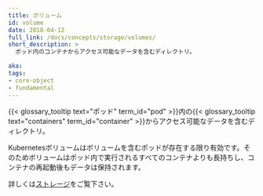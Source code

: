 ```yaml
---
title: ボリューム
id: volume
date: 2018-04-12
full_link: /docs/concepts/storage/volumes/
short_description: >
  ポッド内のコンテナからアクセス可能なデータを含むディレクトリ。

aka: 
tags:
- core-object
- fundamental
---
```

 {{< glossary_tooltip text="ポッド" term_id="pod" >}}内の{{< glossary_tooltip text="containers" term_id="container" >}}からアクセス可能なデータを含むディレクトリ。

<!--more--> 

Kubernetesボリュームはボリュームを含むポッドが存在する限り有効です。そのためボリュームはポッド内で実行されるすべてのコンテナよりも長持ちし、コンテナの再起動後もデータは保持されます。

詳しくは[ストレージ](https://kubernetes.io/docs/concepts/storage/)をご覧下さい。